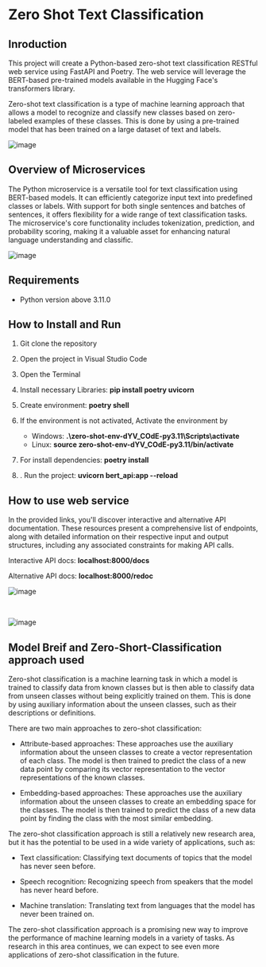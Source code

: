 # **Zero Shot Text Classification**

## Inroduction 

This project will create a Python-based zero-shot text classification RESTful web service using FastAPI and Poetry. The web service will leverage the BERT-based pre-trained models available in the Hugging Face's transformers library.

Zero-shot text classification is a type of machine learning approach that allows a model to recognize and classify new classes based on zero-labeled examples of these classes. This is done by using a pre-trained model that has been trained on a large dataset of text and labels.

![image](https://github.com/zeidzen/HR_resume/assets/36964163/5fa8cf5a-9436-4981-ac03-b8cbf1cd0893)


## Overview of Microservices 

The Python microservice is a versatile tool for text classification using BERT-based models. It can efficiently categorize input text into predefined classes or labels. With support for both single sentences and batches of sentences, it offers flexibility for a wide range of text classification tasks. The microservice's core functionality includes tokenization, prediction, and probability scoring, making it a valuable asset for enhancing natural language understanding and classific.

![image](https://github.com/zeidzen/Zero-Shot-Calssification/assets/36964163/378c9be7-b323-49d9-aed4-998fbd26f920)


## Requirements
- Python version above 3.11.0

## How to Install and Run

1. Git clone the repository
2. Open the project in Visual Studio Code
3. Open the Terminal 
4. Install necessary Libraries:
    **pip install poetry uvicorn**

6. Create environment: 
   **poetry shell**

7. If the environment is not activated, Activate the environment by  
   - Windows: **.\zero-shot-env-dYV_COdE-py3.11\Scripts\activate**
   - Linux: **source zero-shot-env-dYV_COdE-py3.11/bin/activate**
8. For install dependencies: **poetry install**
9. . Run the project:
   **uvicorn bert_api:app --reload**

## How to use web service

In the provided links, you'll discover interactive and alternative API documentation. These resources present a comprehensive list of endpoints, along with detailed information on their respective input and output structures, including any associated constraints for making API calls.

Interactive API docs: **localhost:8000/docs**

Alternative API docs: **localhost:8000/redoc**


![image](https://github.com/zeidzen/Zero-Shot-Calssification/assets/36964163/ca123da0-fb8b-410a-94c1-134882c8dc1d)

<br>

![image](https://github.com/zeidzen/Zero-Shot-Calssification/assets/36964163/2120f9c9-a8a8-47a2-9f8d-7047daa6efc0)


## Model Breif and Zero-Short-Classification approach used




Zero-shot classification is a machine learning task in which a model is trained to classify data from known classes but is then able to classify data from unseen classes without being explicitly trained on them. This is done by using auxiliary information about the unseen classes, such as their descriptions or definitions.

There are two main approaches to zero-shot classification:

   - Attribute-based approaches: These approaches use the auxiliary information about the unseen classes to create a vector representation of each class. The model is then trained to predict the class of a new data point by comparing its vector representation to the vector representations of the known classes.

   - Embedding-based approaches: These approaches use the auxiliary information about the unseen classes to create an embedding space for the classes. The model is then trained to predict the class of a new data point by finding the class with the most similar embedding.

      
The zero-shot classification approach is still a relatively new research area, but it has the potential to be used in a wide variety of applications, such as:

   - Text classification: Classifying text documents of topics that the model has never seen before.

   - Speech recognition: Recognizing speech from speakers that the model has never heard before.
   - Machine translation: Translating text from languages that the model has never been trained on.
   
The zero-shot classification approach is a promising new way to improve the performance of machine learning models in a variety of tasks. As research in this area continues, we can expect to see even more applications of zero-shot classification in the future.


